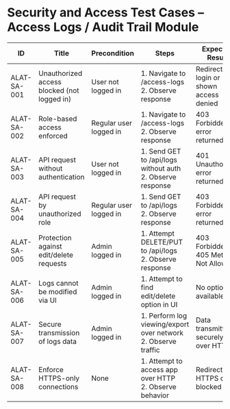 # Security and Access Test Cases – Access Logs / Audit Trail Module

| ID          | Title                                       | Precondition                        | Steps                                                         | Expected Result                           | Actual Result | Status |
|-------------|---------------------------------------------|-------------------------------------|---------------------------------------------------------------|-------------------------------------------|---------------|--------|
| ALAT-SA-001 | Unauthorized access blocked (not logged in) | User not logged in                  | 1. Navigate to /access-logs <br> 2. Observe response | Redirected to login or shown access denied |               |        |
| ALAT-SA-002 | Role-based access enforced                  | Regular user logged in              | 1. Navigate to /access-logs <br> 2. Observe response | 403 Forbidden error returned |               |        |
| ALAT-SA-003 | API request without authentication          | User not logged in                  | 1. Send GET to /api/logs without auth <br> 2. Observe response | 401 Unauthorized error returned |               |        |
| ALAT-SA-004 | API request by unauthorized role            | Regular user logged in              | 1. Send GET to /api/logs <br> 2. Observe response | 403 Forbidden error returned |               |        |
| ALAT-SA-005 | Protection against edit/delete requests     | Admin logged in                     | 1. Attempt DELETE/PUT to /api/logs <br> 2. Observe response | 403 Forbidden or 405 Method Not Allowed |               |        |
| ALAT-SA-006 | Logs cannot be modified via UI              | Admin logged in                     | 1. Attempt to find edit/delete option in UI | No option available |               |        |
| ALAT-SA-007 | Secure transmission of logs data            | Admin logged in                     | 1. Perform log viewing/export over network <br> 2. Observe traffic | Data transmitted securely over HTTPS |               |        |
| ALAT-SA-008 | Enforce HTTPS-only connections              | None                                | 1. Attempt to access app over HTTP <br> 2. Observe behavior | Redirected to HTTPS or blocked |               |        |